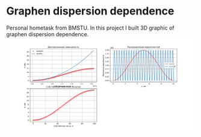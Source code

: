 # Graphen dispersion dependence
Personal hometask from BMSTU. In this project I built 3D graphic of graphen dispersion dependence.
![pic](https://github.com/Bazarovinc/graphen_dispersion_dependence/blob/master/imagies/Figure_1.png)
